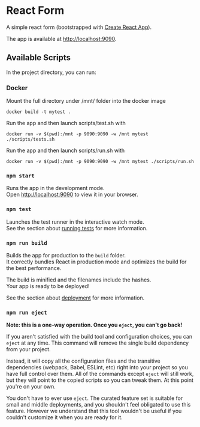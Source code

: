 # React Form

A simple react form (bootstrapped with [Create React App](https://github.com/facebook/create-react-app)).

The app is available at [http://localhost:9090](http://localhost:9090).

## Available Scripts

In the project directory, you can run:

### Docker

Mount the full directory under /mnt/ folder into the docker image

`docker build -t mytest .`

Run the app and then launch scripts/test.sh with

`docker run -v $(pwd):/mnt -p 9090:9090 -w /mnt mytest ./scripts/tests.sh`

Run the app and then launch scripts/run.sh with

`docker run -v $(pwd):/mnt -p 9090:9090 -w /mnt mytest ./scripts/run.sh`

### `npm start`

Runs the app in the development mode.\
Open [http://localhost:9090](http://localhost:9090) to view it in your browser.

### `npm test`

Launches the test runner in the interactive watch mode.\
See the section about [running tests](https://facebook.github.io/create-react-app/docs/running-tests) for more information.

### `npm run build`

Builds the app for production to the `build` folder.\
It correctly bundles React in production mode and optimizes the build for the best performance.

The build is minified and the filenames include the hashes.\
Your app is ready to be deployed!

See the section about [deployment](https://facebook.github.io/create-react-app/docs/deployment) for more information.

### `npm run eject`

**Note: this is a one-way operation. Once you `eject`, you can't go back!**

If you aren't satisfied with the build tool and configuration choices, you can `eject` at any time. This command will remove the single build dependency from your project.

Instead, it will copy all the configuration files and the transitive dependencies (webpack, Babel, ESLint, etc) right into your project so you have full control over them. All of the commands except `eject` will still work, but they will point to the copied scripts so you can tweak them. At this point you're on your own.

You don't have to ever use `eject`. The curated feature set is suitable for small and middle deployments, and you shouldn't feel obligated to use this feature. However we understand that this tool wouldn't be useful if you couldn't customize it when you are ready for it.
